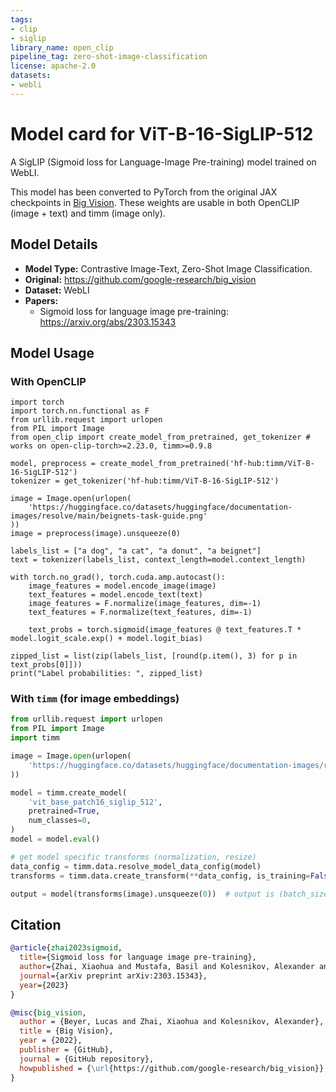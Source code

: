 ```yaml
---
tags:
- clip
- siglip
library_name: open_clip
pipeline_tag: zero-shot-image-classification
license: apache-2.0
datasets:
- webli
---
```

# Model card for ViT-B-16-SigLIP-512

A SigLIP (Sigmoid loss for Language-Image Pre-training) model trained on WebLI.

This model has been converted to PyTorch from the original JAX checkpoints in [Big Vision](https://github.com/google-research/big_vision). These weights are usable in both OpenCLIP (image + text) and timm (image only).

## Model Details
- **Model Type:** Contrastive Image-Text, Zero-Shot Image Classification.
- **Original:** https://github.com/google-research/big_vision
- **Dataset:** WebLI
- **Papers:**
  - Sigmoid loss for language image pre-training: https://arxiv.org/abs/2303.15343

## Model Usage
### With OpenCLIP
```
import torch
import torch.nn.functional as F
from urllib.request import urlopen
from PIL import Image
from open_clip import create_model_from_pretrained, get_tokenizer # works on open-clip-torch>=2.23.0, timm>=0.9.8

model, preprocess = create_model_from_pretrained('hf-hub:timm/ViT-B-16-SigLIP-512')
tokenizer = get_tokenizer('hf-hub:timm/ViT-B-16-SigLIP-512')

image = Image.open(urlopen(
    'https://huggingface.co/datasets/huggingface/documentation-images/resolve/main/beignets-task-guide.png'
))
image = preprocess(image).unsqueeze(0)

labels_list = ["a dog", "a cat", "a donut", "a beignet"]
text = tokenizer(labels_list, context_length=model.context_length)

with torch.no_grad(), torch.cuda.amp.autocast():
    image_features = model.encode_image(image)
    text_features = model.encode_text(text)
    image_features = F.normalize(image_features, dim=-1)
    text_features = F.normalize(text_features, dim=-1)

    text_probs = torch.sigmoid(image_features @ text_features.T * model.logit_scale.exp() + model.logit_bias)

zipped_list = list(zip(labels_list, [round(p.item(), 3) for p in text_probs[0]]))
print("Label probabilities: ", zipped_list)
```

### With `timm` (for image embeddings)
```python
from urllib.request import urlopen
from PIL import Image
import timm

image = Image.open(urlopen(
    'https://huggingface.co/datasets/huggingface/documentation-images/resolve/main/beignets-task-guide.png'
))

model = timm.create_model(
    'vit_base_patch16_siglip_512',
    pretrained=True,
    num_classes=0,
)
model = model.eval()

# get model specific transforms (normalization, resize)
data_config = timm.data.resolve_model_data_config(model)
transforms = timm.data.create_transform(**data_config, is_training=False)

output = model(transforms(image).unsqueeze(0))  # output is (batch_size, num_features) shaped tensor
```    

## Citation
```bibtex
@article{zhai2023sigmoid,
  title={Sigmoid loss for language image pre-training},
  author={Zhai, Xiaohua and Mustafa, Basil and Kolesnikov, Alexander and Beyer, Lucas},
  journal={arXiv preprint arXiv:2303.15343},
  year={2023}
}
```
```bibtex
@misc{big_vision,
  author = {Beyer, Lucas and Zhai, Xiaohua and Kolesnikov, Alexander},
  title = {Big Vision},
  year = {2022},
  publisher = {GitHub},
  journal = {GitHub repository},
  howpublished = {\url{https://github.com/google-research/big_vision}}
}
```
